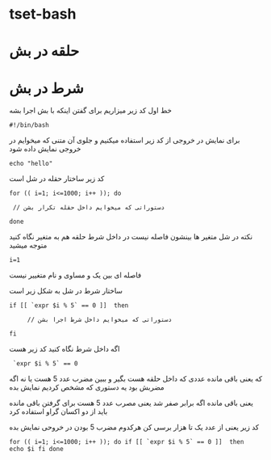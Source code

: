 # tset-bash
# حلقه در بش
# شرط در بش

خط اول کد زیر میزاریم برای گفتن اینکه با بش اجرا بشه

``#!/bin/bash``

برای نمایش در خروجی از کد زیر استفاده میکنیم و جلوی آن متنی که میخوایم در خروجی نمایش داده شود

``echo "hello"``

کد زیر ساختار حقله در شل است

`` for (( i=1; i<=1000; i++ )); do ``

     // دستوراتی که میخوایم داخل حقله تکرار بشن

``done ``

نکته در شل متغیر ها بینشون فاصله نیست در داخل شرط حلقه هم به متغیر نگاه کنید متوجه میشید

``i=1``

فاصله ای بین یک و مساوی و نام متغییر نیست

ساختار شرط در شل به شکل زیر است

``if [[ `expr $i % 5` == 0 ]] 
	then``
	
         // دستوراتی که میخوایم داخل شرط اجرا بشن

``fi``


اگه داخل شرط نگاه کنید کد زیر هست

`` `expr $i % 5` == 0``

که یعنی باقی مانده عددی که داخل حلقه هست بگیر و ببین مضرب عدد 5 هست یا نه اگه مضربش بود یه دستوری که مشخص کردیم نمایش بده

یعنی باقی مانده اگه برابر صفر شد یعنی مصرب عدد 5 هست
برای گرفتن باقی مانده باید از دو اکسان گراو استفاده کرد


کد زیر یعنی از عدد یک تا هزار برسی کن هرکدوم مضرب 5 بودن در خروحی نمایش بده

``for (( i=1; i<=1000; i++ )); do
    if [[ `expr $i % 5` == 0 ]] 
	then 
	echo $i
fi
done``


